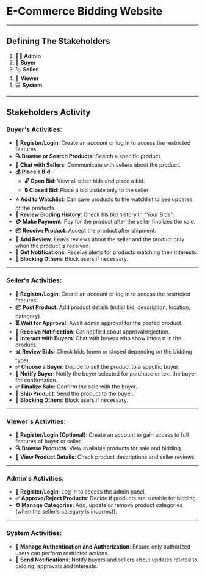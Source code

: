 # **E-Commerce Bidding Website**

---

## **Defining The Stakeholders**

1. 👨‍💻 **Admin**
2. 🛒 **Buyer**
3. 🏷️ **Seller**
4. 👀 **Viewer**
5. 💻 **System**

---

## **Stakeholders Activity**

### **Buyer's Activities:**

- **📝 Register/Login**: Create an account or log in to access the restricted features.
- **🔍 Browse or Search Products**: Search a specific product.
- **💬 Chat with Sellers**: Communicate with sellers about the product.
- **💰 Place a Bid**:
  - **🔓 Open Bid**: View all other bids and place a bid.
  - **🔒 Closed Bid**: Place a bid visible only to the seller.
- **⭐ Add to Watchlist**: Can save products to the watchlist to see updates of the products.
- **📜 Review Bidding History**: Check his bid history in "Your Bids".
- **💳 Make Payment**: Pay for the product after the seller finalizes the sale.
- **📦 Receive Product**: Accept the product after shipment.
- **📝 Add Review**: Leave reviews about the seller and the product only when the product is received.
- **🔔 Get Notifications**: Receive alerts for products matching their interests.
- **🚫 Blocking Others**: Block users if necessary.

---

### **Seller's Activities:**

- **📝 Register/Login**: Create an account or log in to access the restricted features.
- **📦 Post Product**: Add product details (initial bid, description, location, category).
- **⏳ Wait for Approval**: Await admin approval for the posted product.
- **📲 Receive Notification**: Get notified about approval/rejection.
- **💬 Interact with Buyers**: Chat with buyers who show interest in the product.
- **📊 Review Bids**: Check bids (open or closed depending on the bidding type).
- **✅ Choose a Buyer**: Decide to sell the product to a specific buyer.
- **📩 Notify Buyer**: Notify the buyer selected for purchase or text the buyer for confirmation.
- **✅ Finalize Sale**: Confirm the sale with the buyer.
- **🚚 Ship Product**: Send the product to the buyer.
- **🚫 Blocking Others**: Block users if necessary.

---

### **Viewer's Activities:**

- **📝 Register/Login (Optional)**: Create an account to gain access to full features of buyer or seller.
- **🔍 Browse Products**: View available products for sale and bidding.
- **📄 View Product Details**: Check product descriptions and seller reviews.

---

### **Admin's Activities:**

- **📝 Register/Login**: Log in to access the admin panel.
- **✅ Approve/Reject Products**: Decide if products are suitable for bidding.
- **⚙️ Manage Categories**: Add, update or remove product categories (when the seller’s category is incorrect).

---

### **System Activities:**

- **🔐 Manage Authentication and Authorization**: Ensure only authorized users can perform restricted actions.
- **🔔 Send Notifications**: Notify buyers and sellers about updates related to bidding, approvals and interests.  

